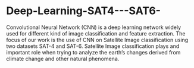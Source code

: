 # Deep-Learning-SAT4---SAT6-
Convolutional Neural Network (CNN) is a deep learning network widely used for different kind of image classification and feature extraction. The focus of our work is the use of CNN on Satellite Image classification using two datasets SAT-4 and SAT-6. Satellite Image classification plays and important role when trying to analyze the earth’s changes derived from climate change and other natural phenomena.
